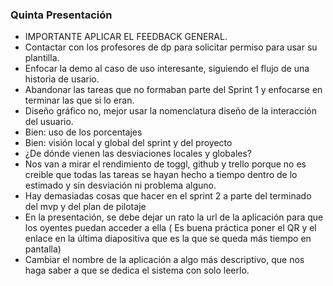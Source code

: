 ﻿### Quinta Presentación
* IMPORTANTE APLICAR EL FEEDBACK GENERAL.
* Contactar con los profesores de dp para solicitar permiso para usar su plantilla.
* Enfocar la demo al caso de uso interesante, siguiendo el flujo de una historia de usario.
* Abandonar las tareas que no formaban parte del Sprint 1 y enfocarse en terminar las que si lo eran.
* Diseño gráfico no, mejor usar la nomenclatura diseño de la interacción del usuario.
* Bien: uso de los porcentajes
* Bien: visión local y global del sprint y del proyecto
* ¿De dónde vienen las desviaciones locales y globales?
* Nos van a mirar el rendimiento de toggl, github y trello porque no es creible que todas las tareas se hayan hecho a tiempo dentro de lo estimado y sin desviación ni problema alguno.
* Hay demasiadas cosas que hacer en el sprint 2 a parte del terminado del mvp y del plan de pilotaje
* En la presentación, se debe dejar un rato la url de la aplicación para que los oyentes puedan acceder a ella ( Es buena práctica poner el QR y el enlace en la última diapositiva que es la que se queda más tiempo en pantalla)
* Cambiar el nombre de la aplicación a algo más descriptivo, que nos haga saber a que se dedica el sistema con solo leerlo.
